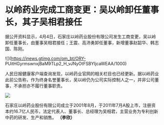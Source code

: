 # 以岭药业完成工商变更：吴以岭卸任董事长，其子吴相君接任

据公开资料显示，4月4日，石家庄以岭药业股份有限公司发生工商变更，吴以岭卸任董事长，由董事吴相君接任；王震、高沛勇卸任董事，新增董事赵韶华、韩志国、陈刚。

![](https://inews.gtimg.com/om_bt/ORY-
PUitHGyrmswnxjBaM9TLp2_H_vJNyOtFSBYIjcaWEAA/1000)

人民日报健康客户端查询发现，以岭药业官网的相关栏目也已经更新。据以岭药业此前公告称，作为终身名誉董事长，吴以岭仍为公司实际控制人之一，并非公司董事，不承担亦不履行董事职责。

![](https://inews.gtimg.com/om_bt/Oxb_aCCicHun0Kqoxjq9SQliaT3vinr2oL-8XFQnfTxcYAA/1000)

石家庄以岭药业股份有限公司成立于2001年8月，于2011年7月A股上市，注册资本约16.7亿人民币，法定代表人、董事长、总经理为吴相君，主营业务为专利创新中药的研发、生产和销售。
**（李欣）**

